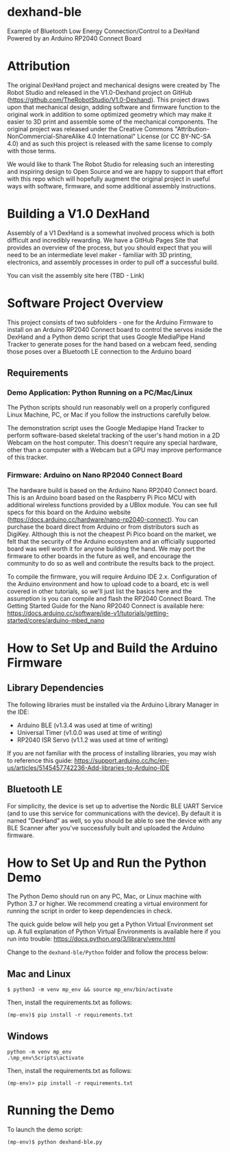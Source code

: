# dexhand-ble
Example of Bluetooth Low Energy Connection/Control to a DexHand Powered by an Arduino RP2040 Connect Board

# Attribution
The original DexHand project and mechanical designs were created by The Robot Studio and released in the V1.0-Dexhand project on GitHub (https://github.com/TheRobotStudio/V1.0-Dexhand). This project draws upon that mechanical design, adding software and firmware function to the original work in addition to some optimized geometry which may make it easier to 3D print and assemble some of the mechanical components. The original project was released under the Creative Commons "Attribution-NonCommercial-ShareAlike 4.0 International" License (or CC BY-NC-SA 4.0) and as such this project is released with the same license to comply with those terms.

We would like to thank The Robot Studio for releasing such an interesting and inspiring design to Open Source and we are happy to support that effort with this repo which will hopefully augment the original project in useful ways with software, firmware, and some additional assembly instructions.

# Building a V1.0 DexHand 

Assembly of a V1 DexHand is a somewhat involved process which is both difficult and incredibly rewarding. We have a GitHub Pages Site that provides an overview of the process, but you should expect that you will need to be an intermediate level maker - familiar with 3D printing, electronics, and assembly processes in order to pull off a successful build. 

You can visit the assembly site here (TBD - Link)

# Software Project Overview
This project consists of two subfolders - one for the Arduino Firmware to install on an Arduino RP2040 Connect board to control the servos inside the DexHand and a Python demo script that uses Google MediaPipe Hand Tracker to generate poses for the hand based on a webcam feed, sending those poses over a Bluetooth LE connection to the Arduino board

## Requirements 

### Demo Application: Python Running on a PC/Mac/Linux
The Python scripts should run reasonably well on a properly configured Linux Machine, PC, or Mac if you follow the instructions carefully below. 

The demonstration script uses the Google Mediapipe Hand Tracker to perform software-based skeletal tracking of the user's hand motion in a 2D Webcam on the host computer. This doesn't require any special hardware, other than a computer with a Webcam but a GPU may improve performance of this tracker.

### Firmware: Arduino on Nano RP2040 Connect Board
The hardware build is based on the Arduino Nano RP2040 Connect board. This is an Arduino board based on the Raspberry Pi Pico MCU with additional wireless functions provided by a UBlox module. You can see full specs for this board on the Arduino website (https://docs.arduino.cc/hardware/nano-rp2040-connect). You can purchase the board direct from Arduino or from distributors such as DigiKey. Although this is not the cheapest Pi Pico board on the market, we felt that the security of the Arduino ecosystem and an officially supported board was well worth it for anyone building the hand. We may port the firmware to other boards in the future as well, and encourage the community to do so as well and contribute the results back to the project. 

To compile the firmware, you will require Arduino IDE 2.x. Configuration of the Arduino environment and how to upload code to a board, etc is well covered in other tutorials, so we'll just list the basics here and the assumption is you can compile and flash the RP2040 Connect Board. The Getting Started Guide for the Nano RP2040 Connect is available here: https://docs.arduino.cc/software/ide-v1/tutorials/getting-started/cores/arduino-mbed_nano


# How to Set Up and Build the Arduino Firmware

## Library Dependencies
The following libraries must be installed via the Arduino Library Manager in the IDE:

* Arduino BLE (v1.3.4 was used at time of writing)
* Universal Timer (v1.0.0 was used at time of writing)
* RP2040 ISR Servo (v1.1.2 was used at time of writing)

If you are not familiar with the process of installing libraries, you may wish to reference this guide: https://support.arduino.cc/hc/en-us/articles/5145457742236-Add-libraries-to-Arduino-IDE

## Bluetooth LE
For simplicity, the device is set up to advertise the Nordic BLE UART Service (and to use this service for communications with the device). By default it is named "DexHand" as well, so you should be able to see the device with any BLE Scanner after you've successfully built and uploaded the Arduino firmware.

# How to Set Up and Run the Python Demo

The Python Demo should run on any PC, Mac, or Linux machine with Python 3.7 or higher. We recommend creating a virtual environment for running the script in order to keep dependencies in check.

The quick guide below will help you get a Python Virtual Environment set up. A full explanation of Python Virtual Environments is available here if you run into trouble: https://docs.python.org/3/library/venv.html

Change to the ```dexhand-ble/Python``` folder and follow the process below:

## Mac and Linux
```
$ python3 -m venv mp_env && source mp_env/bin/activate
```
Then, install the requirements.txt as follows:
```
(mp-env)$ pip install -r requirements.txt
```

## Windows
```
python -m venv mp_env
.\mp_env\Scripts\activate
```
Then, install the requirements.txt as follows:
```
(mp-env)> pip install -r requirements.txt
```



# Running the Demo

To launch the demo script:
```
(mp-env)$ python dexhand-ble.py
```




